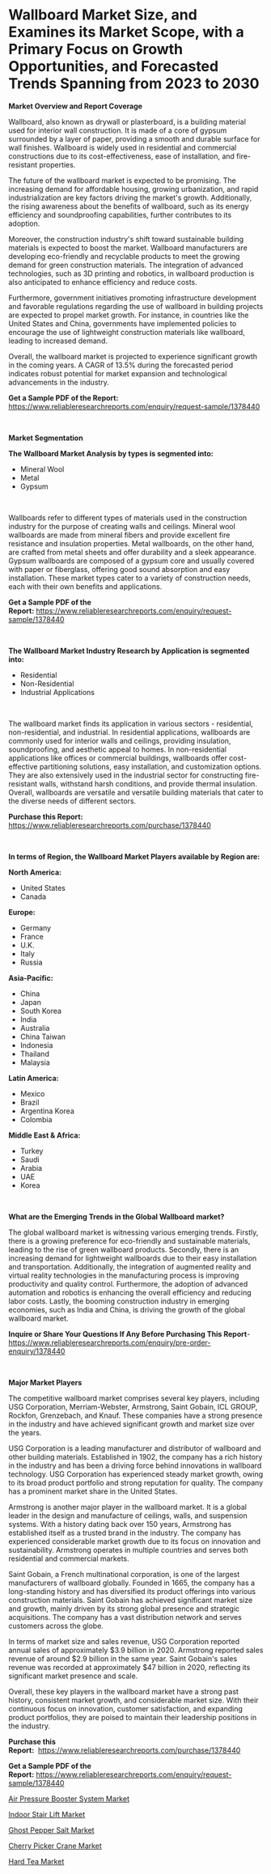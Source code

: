 <p><h1>Wallboard Market Size, and Examines its Market Scope, with a Primary Focus on Growth Opportunities, and Forecasted Trends Spanning from 2023 to 2030</h1></p><p><strong>Market Overview and Report Coverage</strong></p>
<p><p>Wallboard, also known as drywall or plasterboard, is a building material used for interior wall construction. It is made of a core of gypsum surrounded by a layer of paper, providing a smooth and durable surface for wall finishes. Wallboard is widely used in residential and commercial constructions due to its cost-effectiveness, ease of installation, and fire-resistant properties.</p><p>The future of the wallboard market is expected to be promising. The increasing demand for affordable housing, growing urbanization, and rapid industrialization are key factors driving the market's growth. Additionally, the rising awareness about the benefits of wallboard, such as its energy efficiency and soundproofing capabilities, further contributes to its adoption.</p><p>Moreover, the construction industry's shift toward sustainable building materials is expected to boost the market. Wallboard manufacturers are developing eco-friendly and recyclable products to meet the growing demand for green construction materials. The integration of advanced technologies, such as 3D printing and robotics, in wallboard production is also anticipated to enhance efficiency and reduce costs.</p><p>Furthermore, government initiatives promoting infrastructure development and favorable regulations regarding the use of wallboard in building projects are expected to propel market growth. For instance, in countries like the United States and China, governments have implemented policies to encourage the use of lightweight construction materials like wallboard, leading to increased demand.</p><p>Overall, the wallboard market is projected to experience significant growth in the coming years. A CAGR of 13.5% during the forecasted period indicates robust potential for market expansion and technological advancements in the industry.</p></p>
<p><strong>Get a Sample PDF of the Report:</strong> <a href="https://www.reliableresearchreports.com/enquiry/request-sample/1378440">https://www.reliableresearchreports.com/enquiry/request-sample/1378440</a></p>
<p>&nbsp;</p>
<p><strong>Market Segmentation</strong></p>
<p><strong>The Wallboard Market Analysis by types is segmented into:</strong></p>
<p><ul><li>Mineral Wool</li><li>Metal</li><li>Gypsum</li></ul></p>
<p>&nbsp;</p>
<p><p>Wallboards refer to different types of materials used in the construction industry for the purpose of creating walls and ceilings. Mineral wool wallboards are made from mineral fibers and provide excellent fire resistance and insulation properties. Metal wallboards, on the other hand, are crafted from metal sheets and offer durability and a sleek appearance. Gypsum wallboards are composed of a gypsum core and usually covered with paper or fiberglass, offering good sound absorption and easy installation. These market types cater to a variety of construction needs, each with their own benefits and applications.</p></p>
<p><strong>Get a Sample PDF of the Report:</strong>&nbsp;<a href="https://www.reliableresearchreports.com/enquiry/request-sample/1378440">https://www.reliableresearchreports.com/enquiry/request-sample/1378440</a></p>
<p>&nbsp;</p>
<p><strong>The Wallboard Market Industry Research by Application is segmented into:</strong></p>
<p><ul><li>Residential</li><li>Non-Residential</li><li>Industrial Applications</li></ul></p>
<p>&nbsp;</p>
<p><p>The wallboard market finds its application in various sectors - residential, non-residential, and industrial. In residential applications, wallboards are commonly used for interior walls and ceilings, providing insulation, soundproofing, and aesthetic appeal to homes. In non-residential applications like offices or commercial buildings, wallboards offer cost-effective partitioning solutions, easy installation, and customization options. They are also extensively used in the industrial sector for constructing fire-resistant walls, withstand harsh conditions, and provide thermal insulation. Overall, wallboards are versatile and versatile building materials that cater to the diverse needs of different sectors.</p></p>
<p><strong>Purchase this Report:</strong>&nbsp; <a href="https://www.reliableresearchreports.com/purchase/1378440">https://www.reliableresearchreports.com/purchase/1378440</a></p>
<p>&nbsp;</p>
<p><strong>In terms of Region, the Wallboard Market Players available by Region are:</strong></p>
<p>
    <p> <strong> North America: </strong>
        <ul>
            <li>United States</li>
            <li>Canada</li>
        </ul>
        </p> 
    <p> <strong> Europe: </strong>
        <ul>
            <li>Germany</li>
            <li>France</li>
            <li>U.K.</li>
            <li>Italy</li>
            <li>Russia</li>
        </ul>
        </p> 
    <p> <strong> Asia-Pacific: </strong>
        <ul>
            <li>China</li>
            <li>Japan</li>
            <li>South Korea</li>
            <li>India</li>
            <li>Australia</li>
            <li>China Taiwan</li>
            <li>Indonesia</li>
            <li>Thailand</li>
            <li>Malaysia</li>
        </ul>
        </p> 
    <p> <strong> Latin America: </strong>
        <ul>
            <li>Mexico</li>
            <li>Brazil</li>
            <li>Argentina Korea</li>
            <li>Colombia</li>
        </ul>
        </p> 
    <p> <strong> Middle East & Africa: </strong>
        <ul>
            <li>Turkey</li>
            <li>Saudi</li>
            <li>Arabia</li>
            <li>UAE</li>
            <li>Korea</li>
        </ul>
    </p>
    </p>
<p>&nbsp;</p>
<p><strong>What are the Emerging Trends in the Global Wallboard market?</strong></p>
<p><p>The global wallboard market is witnessing various emerging trends. Firstly, there is a growing preference for eco-friendly and sustainable materials, leading to the rise of green wallboard products. Secondly, there is an increasing demand for lightweight wallboards due to their easy installation and transportation. Additionally, the integration of augmented reality and virtual reality technologies in the manufacturing process is improving productivity and quality control. Furthermore, the adoption of advanced automation and robotics is enhancing the overall efficiency and reducing labor costs. Lastly, the booming construction industry in emerging economies, such as India and China, is driving the growth of the global wallboard market.</p></p>
<p><strong>Inquire or Share Your Questions If Any Before Purchasing This Report</strong>- <a href="https://www.reliableresearchreports.com/enquiry/pre-order-enquiry/1378440">https://www.reliableresearchreports.com/enquiry/pre-order-enquiry/1378440</a></p>
<p>&nbsp;</p>
<p><strong>Major Market Players</strong></p>
<p><p>The competitive wallboard market comprises several key players, including USG Corporation, Merriam-Webster, Armstrong, Saint Gobain, ICL GROUP, Rockfon, Grenzebach, and Knauf. These companies have a strong presence in the industry and have achieved significant growth and market size over the years.</p><p>USG Corporation is a leading manufacturer and distributor of wallboard and other building materials. Established in 1902, the company has a rich history in the industry and has been a driving force behind innovations in wallboard technology. USG Corporation has experienced steady market growth, owing to its broad product portfolio and strong reputation for quality. The company has a prominent market share in the United States.</p><p>Armstrong is another major player in the wallboard market. It is a global leader in the design and manufacture of ceilings, walls, and suspension systems. With a history dating back over 150 years, Armstrong has established itself as a trusted brand in the industry. The company has experienced considerable market growth due to its focus on innovation and sustainability. Armstrong operates in multiple countries and serves both residential and commercial markets.</p><p>Saint Gobain, a French multinational corporation, is one of the largest manufacturers of wallboard globally. Founded in 1665, the company has a long-standing history and has diversified its product offerings into various construction materials. Saint Gobain has achieved significant market size and growth, mainly driven by its strong global presence and strategic acquisitions. The company has a vast distribution network and serves customers across the globe.</p><p>In terms of market size and sales revenue, USG Corporation reported annual sales of approximately $3.9 billion in 2020. Armstrong reported sales revenue of around $2.9 billion in the same year. Saint Gobain's sales revenue was recorded at approximately $47 billion in 2020, reflecting its significant market presence and scale.</p><p>Overall, these key players in the wallboard market have a strong past history, consistent market growth, and considerable market size. With their continuous focus on innovation, customer satisfaction, and expanding product portfolios, they are poised to maintain their leadership positions in the industry.</p></p>
<p><strong>Purchase this Report:</strong>&nbsp;&nbsp;<a href="https://www.reliableresearchreports.com/purchase/1378440">https://www.reliableresearchreports.com/purchase/1378440</a></p>
<p></p>
<p><strong>Get a Sample PDF of the Report:</strong>&nbsp;<a href="https://www.reliableresearchreports.com/enquiry/request-sample/1378440">https://www.reliableresearchreports.com/enquiry/request-sample/1378440</a></p>
<p><p><a href="https://medium.com/@linneahilll6456/air-pressure-booster-system-market-analysis-its-cagr-market-segmentation-and-global-industry-5d0251d21760">Air Pressure Booster System Market</a></p><p><a href="https://medium.com/@jenniferwhite656/indoor-stair-lift-market-comprehensive-assessment-by-type-application-and-geography-3973bbf86325">Indoor Stair Lift Market</a></p><p><a href="https://medium.com/@ulicesweber/ghost-pepper-salt-market-size-reveals-the-best-marketing-channels-in-global-industry-974645acb142">Ghost Pepper Salt Market</a></p><p><a href="https://medium.com/@bonniehoppe2023/cherry-picker-crane-market-insight-market-trends-growth-forecasted-from-2023-to-2030-969904866236">Cherry Picker Crane Market</a></p><p><a href="https://medium.com/@deronwisoky1977/hard-tea-market-insights-into-market-cagr-market-trends-and-growth-strategies-2995f6ea741b">Hard Tea Market</a></p></p>